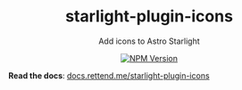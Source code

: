<h1 align="center">starlight-plugin-icons</h1>
<p align="center">
  Add icons to Astro Starlight
</p>

<p align="center">
  <a href="https://www.npmjs.com/package/starlight-plugin-icons"><img src="https://img.shields.io/npm/v/starlight-plugin-icons?color=red" alt="NPM Version"></a>
</p>

**Read the docs**: [docs.rettend.me/starlight-plugin-icons](https://docs.rettend.me/starlight-plugin-icons)
